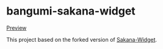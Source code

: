 # bangumi-sakana-widget

[Preview](https://www.youtube.com/watch?v=c8yDOkqPAAQ)

This project based on the forked version of [Sakana-Widget](https://github.com/dsrkafuu/sakana-widget). 
